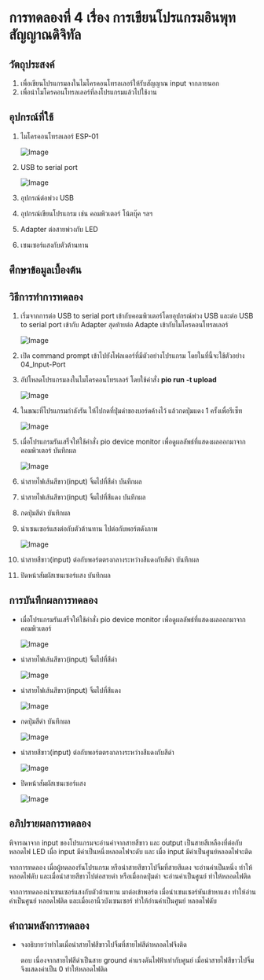 # การทดลองที่ 4 เรื่อง การเขียนโปรแกรมอินพุทสัญญาณดิจิทัล

## วัตถุประสงค์
1. เพื่อเขียนโปรแกรมลงในไมโครคอนโทรลเลอร์ให้รับสัญญาณ input จากภายนอก
2. เพื่อนำไมโครคอนโทรลเลอร์ที่ลงโปรแกรมแล้วไปใช้งาน

## อุปกรณ์ที่ใช้
1. ไมโครคอนโทรลเลอร์ ESP-01

   ![Image](https://cdn-images-1.medium.com/max/1200/1*RMM4luR-BC8yrsDbmSlkBA.png)

2. USB to serial port

   ![Image](https://daneshjookit.com/5924-home_default/esp8266-to-usb.jpg)

3. อุปกรณ์ต่อพ่วง USB
4. อุปกรณ์เขียนโปรแกรม เช่น คอมพิวเตอร์ โน้ตบุ๊ค ฯลฯ
5. Adapter ต่อสายพ่วงกับ LED
6. เซนเซอร์แสงกับตัวต้านทาน

## ศึกษาข้อมูลเบื้องต้น

## วิธีการทำการทดลอง
1. เริ่มจากการต่อ USB to serial port เข้ากับคอมพิวเตอร์โดยอุปกรณ์พ่วง USB และต่อ USB to serial port เข้ากับ Adapter สุดท้ายต่อ Adapte เข้ากับไมโครคอนโทรลเลอร์

   ![Image](https://github.com/Nana-Nan/image/blob/main/3-1.jpg)

2. เปิด command prompt เข้าไปยังโฟลเดอร์ที่มีตัวอย่างโปรแกรม โดยในที่นี้จะใช้ตัวอย่าง 04_Input-Port

3. อัปโหลดโปรแกรมลงในไมโครคอนโทรเลอร์ โดยใช้คำสั่ง **pio run -t upload**

   ![Image](https://github.com/Nana-Nan/image/blob/main/4-1.jpg)

4. ในขณะที่โปรแกรมกำลังรัน ให้ไปกดที่ปุ่มดำของบอร์ดค้างไว้ แล้วกดปุ่มแดง 1 ครั้งเพื่อรีเซ็ท

   ![Image](https://github.com/Nana-Nan/image/blob/main/4-2.jpg)

5. เมื่อโปรแกรมรันเสร็จให้ใช้คำสั่ง pio device monitor เพื่อดูผลลัพธ์ที่แสดงผลออกมาจากคอมพิวเตอร์ บันทึกผล

   ![Image](https://github.com/Nana-Nan/image/blob/main/4-3.jpg)

6. นำสายไฟเส้นสีขาว(input) จิ้มไปที่สีดำ บันทึกผล

7. นำสายไฟเส้นสีขาว(input) จิ้มไปที่สีแดง บันทึกผล

8. กดปุ่มสีดำ บันทึกผล

9. นำเซนเซอร์แสงต่อกับตัวต้านทาน ไปต่อกับพอร์ตดังภาพ

   ![Image](https://github.com/Nana-Nan/image/blob/main/4-8.jpg)

10. นำสายสีขาว(input) ต่อกับพอร์ตตรงกลางระหว่างสีแดงกับสีดำ บันทึกผล
11. ปิดหน้าสัมผัสเซนเซอร์แสง บันทึกผล

## การบันทึกผลการทดลอง
* เมื่อโปรแกรมรันเสร็จให้ใช้คำสั่ง pio device monitor เพื่อดูผลลัพธ์ที่แสดงผลออกมาจากคอมพิวเตอร์ 

   ![Image](https://github.com/Nana-Nan/image/blob/main/4-4.jpg)

* นำสายไฟเส้นสีขาว(input) จิ้มไปที่สีดำ 

   ![Image](https://github.com/Nana-Nan/image/blob/main/4-5.jpg)

* นำสายไฟเส้นสีขาว(input) จิ้มไปที่สีแดง 

   ![Image](https://github.com/Nana-Nan/image/blob/main/4-6.jpg)

* กดปุ่มสีดำ บันทึกผล

   ![Image](https://github.com/Nana-Nan/image/blob/main/4-7.jpg)

* นำสายสีขาว(input) ต่อกับพอร์ตตรงกลางระหว่างสีแดงกับสีดำ 

   ![Image](https://github.com/Nana-Nan/image/blob/main/4-9.jpg)

* ปิดหน้าสัมผัสเซนเซอร์แสง 

   ![Image](https://github.com/Nana-Nan/image/blob/main/4-10.jpg)

## อภิปรายผลการทดลอง

   พิจารณาจาก input ของโปรแกรมจะอ่านค่าจากสายสีขาว และ output เป็นสายสีเหลืองที่ต่อกับหลอดไฟ LED เมื่อ input มีค่าเป็นหนึ่งหลอดไฟจะดับ และ เมื่อ input มีค่าเป็นศูนย์หลอดไฟจะติด 
   
   จากการทดลอง เมื่อผู้ทดลองรันโปรแกรม หรือนำสายสีขาวไปจิ้มที่สายสีแดง จะอ่านค่าเป็นหนึ่ง ทำให้หลอดไฟดับ และเมื่อนำสายสีขาวไปต่อสายดำ หรือเมื่อกดปุ่มดำ จะอ่านค่าเป็นศูนย์ ทำให้หลอดไฟติด
   
   จากการทดลองนำเซนเซอร์แสงกับตัวต้านทาน มาต่อเข้าพอร์ต เมื่อนำเซนเซอร์หันเข้าหาแสง ทำให้อ่านค่าเป็นศูนย์ หลอดไฟติด และเมื่อเอานิ้วบังเซนเซอร์ ทำให้อ่านค่าเป็นศูนย์ หลอดไฟดับ

## คำถามหลังการทดลอง
* จงอธิบายว่าทำไมเมื่อนำสายไฟสีขาวไปจิ้มที่สายไฟสีดำหลอดไฟจึงติด

   ตอบ เนื่องจากสายไฟสีดำเป็นสาย ground ค่าแรงดันไฟฟ้าเท่ากับศูนย์ เมื่อนำสายไฟสีขาวไปจิ้มจึงแสดงค่าเป็น 0 ทำให้หลอดไฟติด
